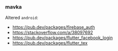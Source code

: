 ### mavka

Altered `android`:
- https://pub.dev/packages/firebase_auth
- https://stackoverflow.com/a/38097692
- https://pub.dev/packages/flutter_facebook_login
- https://pub.dev/packages/flutter_tex
